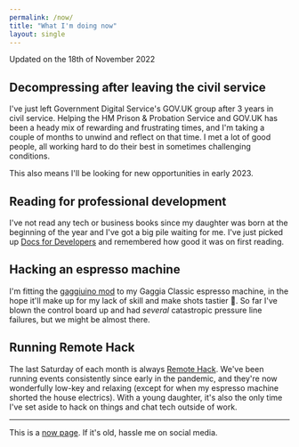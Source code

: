 ```yaml
---
permalink: /now/
title: "What I'm doing now"
layout: single
---
```

Updated on the 18th of November 2022

## Decompressing after leaving the civil service

I've just left Government Digital Service's GOV.UK group after 3 years in civil service. Helping the HM Prison & Probation Service and GOV.UK has been a heady mix of rewarding and frustrating times, and I'm taking a couple of months to unwind and reflect on that time. I met a lot of good people, all working hard to do their best in sometimes challenging conditions.

This also means I'll be looking for new opportunities in early 2023.

## Reading for professional development

I've not read any tech or business books since my daughter was born at the beginning of the year and I've got a big pile waiting for me. I've just picked up [Docs for Developers](https://docsfordevelopers.com) and remembered how good it was on first reading. 

## Hacking an espresso machine

I'm fitting the [gaggiuino mod](https://gaggiuino.github.io) to my Gaggia Classic espresso machine, in the hope it'll make up for my lack of skill and make shots tastier 🤔. So far I've blown the control board up and had *several* catastropic pressure line failures, but we might be almost there.

## Running Remote Hack

The last Saturday of each month is always [Remote Hack](https://remotehack.space). We've been running events consistently since early in the pandemic, and they're now wonderfully low-key and relaxing (except for when my espresso machine shorted the house electrics). With a young daughter, it's also the only time I've set aside to hack on things and chat tech outside of work. 

---
This is a [now page](https://nownownow.com). If it's old, hassle me on social media.